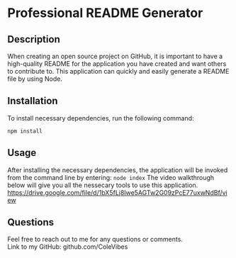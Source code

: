 # Professional README Generator

## Description
When creating an open source project on GitHub, it is important to have a high-quality README for the application you have created and want others to contribute to. This application can quickly and easily generate a README file by using Node. 
  
## Installation
To install necessary dependencies, run the following command: 
```
npm install
```

## Usage
After installing the necessary dependencies, the application will be invoked from the command line by entering: `node index`
The video walkthrough below will give you all the nessecary tools to use this application.
https://drive.google.com/file/d/1bX5fLj8Iwe5AGTw2G09zPcE77uxwNdBf/view 

## Questions
Feel free to reach out to me for any questions or comments. <br/>
Link to my GitHub: github.com/ColeVibes